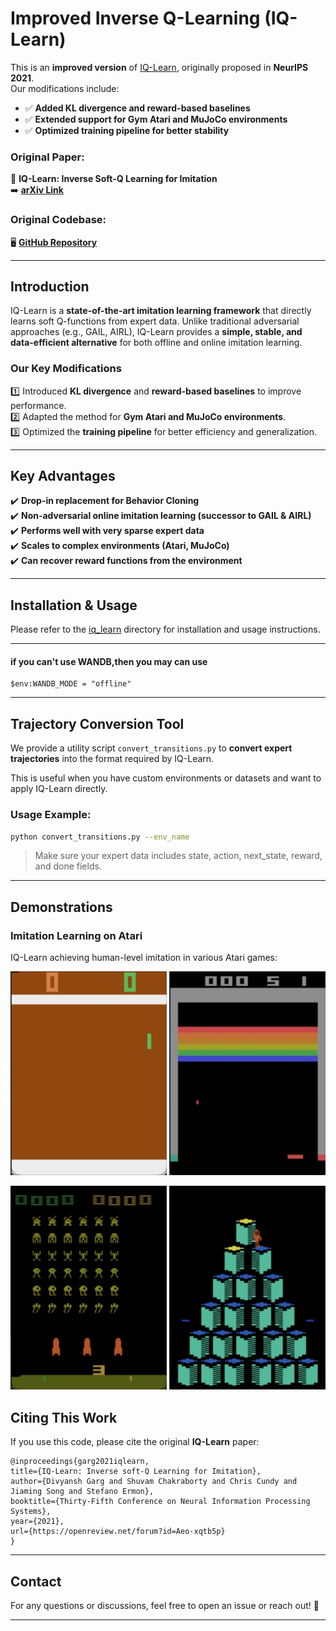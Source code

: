 # **Improved Inverse Q-Learning (IQ-Learn)**  

This is an **improved version** of [IQ-Learn](https://arxiv.org/abs/2106.12142), originally proposed in **NeurIPS 2021**.  
Our modifications include:  

- ✅ **Added KL divergence and reward-based baselines**  
- ✅ **Extended support for Gym Atari and MuJoCo environments**  
- ✅ **Optimized training pipeline for better stability**  

### **Original Paper:**  
📄 **IQ-Learn: Inverse Soft-Q Learning for Imitation**  
➡️ [**arXiv Link**](https://arxiv.org/abs/2106.12142)  

### **Original Codebase:**  
🖥️ [**GitHub Repository**](https://github.com/Div99/IQ-Learn)  

---

## **Introduction**  
IQ-Learn is a **state-of-the-art imitation learning framework** that directly learns soft Q-functions from expert data. Unlike traditional adversarial approaches (e.g., GAIL, AIRL), IQ-Learn provides a **simple, stable, and data-efficient alternative** for both offline and online imitation learning.  

### **Our Key Modifications**  
1️⃣ Introduced **KL divergence** and **reward-based baselines** to improve performance.  
2️⃣ Adapted the method for **Gym Atari and MuJoCo environments**.  
3️⃣ Optimized the **training pipeline** for better efficiency and generalization.  

---

## **Key Advantages**  

✔️ **Drop-in replacement for Behavior Cloning**  
✔️ **Non-adversarial online imitation learning (successor to GAIL & AIRL)**  
✔️ **Performs well with very sparse expert data**  
✔️ **Scales to complex environments (Atari, MuJoCo)**  
✔️ **Can recover reward functions from the environment**  

---

## **Installation & Usage**  

Please refer to the [iq_learn](iq_learn) directory for installation and usage instructions.

---
#### if you can't use WANDB,then you may can use
```
$env:WANDB_MODE = "offline"
```
---

## **Trajectory Conversion Tool**  

We provide a utility script `convert_transitions.py` to **convert expert trajectories** into the format required by IQ-Learn.  

This is useful when you have custom environments or datasets and want to apply IQ-Learn directly.  

### **Usage Example:**  
```bash
python convert_transitions.py --env_name 
```

> Make sure your expert data includes state, action, next_state, reward, and done fields.

---

## **Demonstrations**  

### **Imitation Learning on Atari**  
IQ-Learn achieving human-level imitation in various Atari games:  

<p float="left">
<img src="videos/pong.gif" width="250">
<img src="videos/breakout.gif" width="250">
</p>
<p float="left">
<img src="videos/space.gif" width="250">
<img src="videos/qbert.gif" width="250">
</p>

## **Citing This Work**  
If you use this code, please cite the original **IQ-Learn** paper:  

```
@inproceedings{garg2021iqlearn,
title={IQ-Learn: Inverse soft-Q Learning for Imitation},
author={Divyansh Garg and Shuvam Chakraborty and Chris Cundy and Jiaming Song and Stefano Ermon},
booktitle={Thirty-Fifth Conference on Neural Information Processing Systems},
year={2021},
url={https://openreview.net/forum?id=Aeo-xqtb5p}
}
```

---

## **Contact**  
For any questions or discussions, feel free to open an issue or reach out! 🚀  

---
